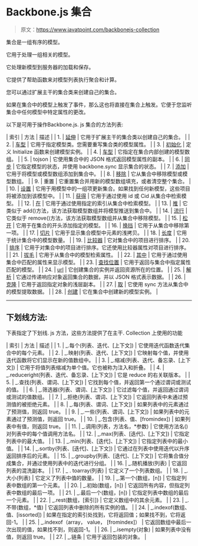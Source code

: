 # Backbone.js 集合

> 原文：<https://www.javatpoint.com/backbonejs-collection>

集合是一组有序的模型。

它用于处理一组相关的模型。

它处理新模型到服务器的加载和保存。

它提供了帮助函数来对模型列表执行聚合和计算。

您可以通过扩展主干的集合类来创建自己的集合。

如果在集合中的模型上触发了事件，那么这也将直接在集合上触发。它便于您监听集合中任何模型中特定属性的更改。

以下是可用于操作Backbone.js. js 集合的方法列表:

| 索引 | 方法 | 描述 |
| 1. | [延伸](backbonejs-collection-extend) | 它用于扩展主干的集合类以创建自己的集合。 |
| 2. | [车型](backbonejs-collection-model) | 它用于指定模型类。您需要重写集合类的模型属性。 |
| 3. | [初始化](backbonejs-collection-initialize) | 定义 Initialize 函数来创建模型实例。 |
| 4. | [车型](backbonejs-collection-models) | 它指定在集合内部创建的模型数组。 |
| 5. | tojson | 它使用集合中的 JSON 格式返回模型属性的副本。 |
| 6. | [同步](backbonejs-collection-sync) | 它指定模型的状态，并使用 backbone.sync 显示集合的状态。 |
| 7. | [添加](backbonejs-collection-add) | 它用于将模型或模型数组添加到集合中。 |
| 8. | [移除](backbonejs-collection-remove) | 它从集合中移除模型或模型数组。 |
| 9. | 重置 | 它重置集合并用新的模型数组填充，或者清空整个集合。 |
| 10. | [设置](backbonejs-collection-set) | 它用于用模型中的一组项更新集合。如果找到任何新模型，这些项目将被添加到该模型中。 |
| 11. | [获得](backbonejs-collection-get) | 它用于通过使用 id 或 Cid 从集合中检索模型。 |
| 12. | [在](backbonejs-collection-at) | 它用于通过使用指定的索引从集合中检索模型。 |
| 13. | [推](backbonejs-collection-push) | 它类似于 add()方法，该方法获取模型数组并将模型推送到集合中。 |
| 14. | [流行](backbonejs-collection-pop) | 它类似于 remove()方法，该方法获取模型数组并从集合中移除模型。 |
| 15. | [松开](backbonejs-collection-unshift) | 它用于在集合的开头添加指定的模型。 |
| 16. | [换挡](backbonejs-collection-shift) | 它用于从集合中移除第一项。 |
| 17. | [切片](backbonejs-collection-slice) | 它用于显示集合模型中元素的浅拷贝。 |
| 18. | [长度](backbonejs-collection-length) | 它用于统计集合中的模型数量。 |
| 19. | [比较器](backbonejs-collection-comparator) | 它对集合中的项目进行排序。 |
| 20. | [排序](backbonejs-collection-sort) | 它用于对集合中的项目进行排序。它还使用比较器属性对项目进行排序。 |
| 21. | [拔毛](backbonejs-collection-pluck) | 它用于从集合中的模型检索属性。 |
| 22. | [其中](backbonejs-collection-where) | 它用于通过使用集合中匹配的属性来显示模型。 |
| 23. | [查找位置](backbonejs-collection-findwhere) | 它用于返回与集合中指定属性匹配的模型。 |
| 24. | [url](backbonejs-collection-url) | 它创建集合的实例并返回资源所在的位置。 |
| 25. | [解析](backbonejs-collection-parse) | 它通过传递响应对象返回集合的数据，并以 JSON 格式表示数据。 |
| 26. | [克隆](backbonejs-collection-clone) | 它用于返回指定对象的浅层副本。 |
| 27. | [取](backbonejs-collection-fetch) | 它使用 sync 方法从集合中的模型提取数据。 |
| 28. | [创建](backbonejs-collection-create) | 它在集合中创建新的模型实例。 |

* * *

## 下划线方法:

下表指定了下划线. js 方法，这些方法提供了在主干. Collection 上使用的功能

| 索引 | 方法 | 描述 |
| 1. | _.每个(列表、迭代、[上下文]) | 它使用迭代函数迭代集合中的每个元素。 |
| 2. | _.映射(列表、迭代、[上下文]) | 它映射每个值，并使用迭代函数将它们显示在新的值数组中。 |
| 3. | _.缩减(列表、迭代、备忘录、[上下文]) | 它用于将值列表缩减为单个值。它也被称为注入和折叠。 |
| 4. | _.reduceright(列表、迭代、备忘录、[上下文]) | 它是 reduce 的右关联版本。 |
| 5. | _.查找(列表、谓词、[上下文]) | 它找到每个值，并返回第一个通过谓词或测试的值。 |
| 6. | _.筛选器(列表、谓词、[上下文]) | 它过滤每个值，并返回通过谓词或测试的值数组。 |
| 7. | _.拒绝(列表、谓词、[上下文]) | 它返回列表中未通过预测值的被拒绝元素。 |
| 8. | _.每(列表、谓词、[上下文]) | 如果列表中的元素通过了预测值，则返回 true。 |
| 9. | _.一些(列表、谓词、[上下文]) | 如果列表中的元素通过了预测值，则返回 true。 |
| 10. | _.包含(列表、值、[fromindex]) | 如果列表中有值，则返回 true。 |
| 11. | _.调用(列表，方法名，*参数) | 它使用方法名()对列表中的每个值调用方法名。 |
| 12. | _.max(列表、[迭代]、[上下文]) | 它指定列表中的最大值。 |
| 13. | _.min(列表、[迭代]、[上下文]) | 它指定列表中的最小值。 |
| 14. | _.sortby(列表、[迭代]、[上下文]) | 它通过在列表中使用迭代以升序返回排序后的元素。 |
| 15. | _.groupby(列表、[迭代]、[上下文]) | 它将集合值分成集合，并通过使用列表中的迭代进行分组。 |
| 16. | _.随机播放(列表) | 它返回列表的混洗副本。 |
| 17. | _ . toarray(列表) | 它定义了一个列表数组。 |
| 18. | _.大小(列表) | 它定义了列表中值的数量。 |
| 19. | _.第一个(数组，[n]) | 它指定列表中数组的第一个元素。 |
| 20. | _.初始(数组，[n]) | 它返回所有内容，但指定列表中数组的最后一项。 |
| 21. | _.最后一个(数组，[n]) | 它指定列表中数组的最后一个元素。 |
| 22. | _.rest(数组，[索引]) | 它定义数组中的其余元素。 |
| 23. | _.不带(数组，*值) | 它返回列表中删除的所有实例的值。 |
| 24. | _.indexof(数组、值、[issorted]) | 如果在指定的索引处找到，它将返回值；如果找不到，它将返回-1。 |
| 25. | _.indexof（array， value， [fromindex]） | 它返回数组中最后一次出现的值，如果找不到，则返回-1。 |
| 26. | _.isempty(对象) | 如果列表中没有值，则返回 true。 |
| 27. | _.链条 | 它用于返回包装的对象。 |